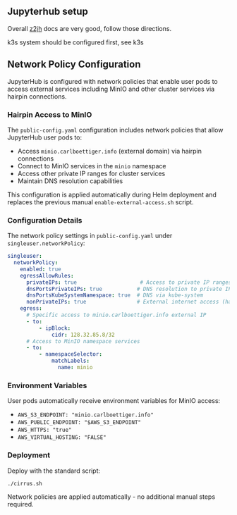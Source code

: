 ## Jupyterhub setup

Overall [z2jh](https://z2jh.jupyter.org/en/stable/) docs are very good, follow those directions.  

k3s system should be configured first, see k3s

## Network Policy Configuration

JupyterHub is configured with network policies that enable user pods to access external services including MinIO and other cluster services via hairpin connections.

### Hairpin Access to MinIO

The `public-config.yaml` configuration includes network policies that allow JupyterHub user pods to:

- Access `minio.carlboettiger.info` (external domain) via hairpin connections
- Connect to MinIO services in the `minio` namespace
- Access other private IP ranges for cluster services
- Maintain DNS resolution capabilities

This configuration is applied automatically during Helm deployment and replaces the previous manual `enable-external-access.sh` script.

### Configuration Details

The network policy settings in `public-config.yaml` under `singleuser.networkPolicy`:

```yaml
singleuser:
  networkPolicy:
    enabled: true
    egressAllowRules:
      privateIPs: true                    # Access to private IP ranges
      dnsPortsPrivateIPs: true           # DNS resolution to private IPs
      dnsPortsKubeSystemNamespace: true  # DNS via kube-system
      nonPrivateIPs: true                # External internet access (hairpin)
    egress:
      # Specific access to minio.carlboettiger.info external IP
      - to:
          - ipBlock:
              cidr: 128.32.85.8/32
      # Access to MinIO namespace services
      - to:
          - namespaceSelector:
              matchLabels:
                name: minio
```

### Environment Variables

User pods automatically receive environment variables for MinIO access:
- `AWS_S3_ENDPOINT: "minio.carlboettiger.info"`
- `AWS_PUBLIC_ENDPOINT: "$AWS_S3_ENDPOINT"`
- `AWS_HTTPS: "true"`
- `AWS_VIRTUAL_HOSTING: "FALSE"`

### Deployment

Deploy with the standard script:

```bash
./cirrus.sh
```

Network policies are applied automatically - no additional manual steps required.

